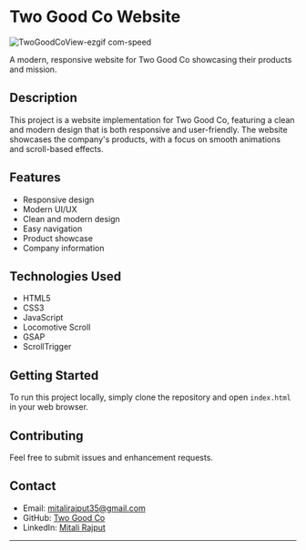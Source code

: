 # Two Good Co Website

![TwoGoodCoView-ezgif com-speed](https://github.com/user-attachments/assets/ea516f8d-3d77-4df4-9896-ceec56e346f8)

A modern, responsive website for Two Good Co showcasing their products and mission.

## Description

This project is a website implementation for Two Good Co, featuring a clean and modern design that is both responsive and user-friendly. The website showcases the company's products, with a focus on smooth animations and scroll-based effects.

## Features

- Responsive design
- Modern UI/UX
- Clean and modern design
- Easy navigation
- Product showcase
- Company information

## Technologies Used

- HTML5
- CSS3
- JavaScript
- Locomotive Scroll
- GSAP
- ScrollTrigger

## Getting Started

To run this project locally, simply clone the repository and open `index.html` in your web browser.

## Contributing

Feel free to submit issues and enhancement requests.

## Contact

- Email: mitalirajput35@gmail.com
- GitHub: [Two Good Co](https://github.com/mitalirajput35/Two-Good-Co-Front-end/tree/main)
- LinkedIn: [Mitali Rajput](https://www.linkedin.com/in/mitalirajput35/)

---
